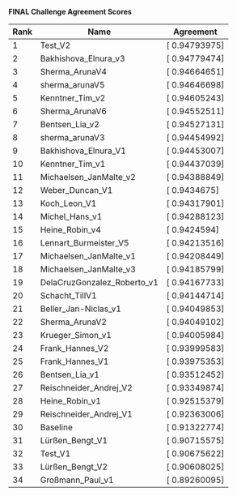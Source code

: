 **FINAL Challenge Agreement Scores**



|Rank|Name|Agreement|
|----|-----|---|
|1|Test_V2|[ 0.94793975]|
|2|Bakhishova_Elnura_v3|[ 0.94779474]|
|3|Sherma_ArunaV4|[ 0.94664651]|
|4|sherma_arunaV5|[ 0.94646698]|
|5|Kenntner_Tim_v2|[ 0.94605243]|
|6|Sherma_ArunaV6|[ 0.94552511]|
|7|Bentsen_Lia_v2|[ 0.94527131]|
|8|sherma_arunaV3|[ 0.94454992]|
|9|Bakhishova_Elnura_V1|[ 0.94453007]|
|10|Kenntner_Tim_v1|[ 0.94437039]|
|11|Michaelsen_JanMalte_v2|[ 0.94388849]|
|12|Weber_Duncan_V1|[ 0.9434675]|
|13|Koch_Leon_V1|[ 0.94317901]|
|14|Michel_Hans_v1|[ 0.94288123]|
|15|Heine_Robin_v4|[ 0.9424594]|
|16|Lennart_Burmeister_V5|[ 0.94213516]|
|17|Michaelsen_JanMalte_v1|[ 0.94208449]|
|18|Michaelsen_JanMalte_v3|[ 0.94185799]|
|19|DelaCruzGonzalez_Roberto_v1|[ 0.94167733]|
|20|Schacht_TillV1|[ 0.94144714]|
|21|Beller_Jan-Niclas_v1|[ 0.94049853]|
|22|Sherma_ArunaV2|[ 0.94049102]|
|23|Krueger_Simon_v1|[ 0.94005984]|
|24|Frank_Hannes_V2|[ 0.93999583]|
|25|Frank_Hannes_V1|[ 0.93975353]|
|26|Bentsen_Lia_v1|[ 0.93512452]|
|27|Reischneider_Andrej_V2|[ 0.93349874]|
|28|Heine_Robin_v1|[ 0.92515379]|
|29|Reischneider_Andrej_V1|[ 0.92363006]|
|30|Baseline|[ 0.91322774]|
|31|Lürßen_Bengt_V1|[ 0.90715575]|
|32|Test_V1|[ 0.90675622]|
|33|Lürßen_Bengt_V2|[ 0.90608025]|
|34|Großmann_Paul_v1|[ 0.89260095]|
